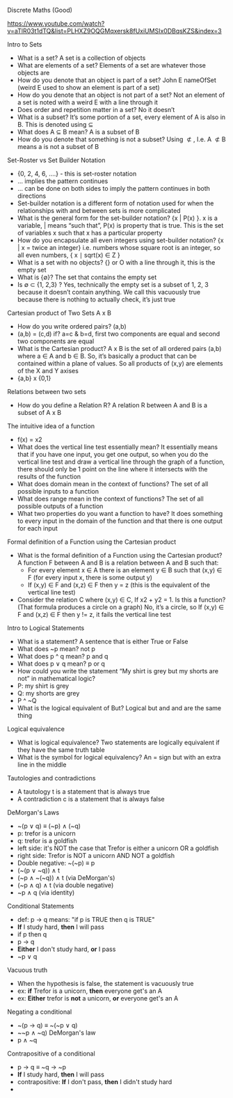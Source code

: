 Discrete Maths (Good)

https://www.youtube.com/watch?v=aTlR03t1dTQ&list=PLHXZ9OQGMqxersk8fUxiUMSIx0DBqsKZS&index=3

Intro to Sets 

- What is a set? A set is a collection of objects
- What are elements of a set? Elements of a set are whatever those objects are
- How do you denote that an object is part of a set? John E nameOfSet (weird E used to show an element is part of a set)
- How do you denote that an object is not part of a set? Not an element of a set is noted with a weird E with a line through it 
- Does order and repetition matter in a set? No it doesn’t
- What is a subset? It’s some portion of a set, every element of A is also in B. This is denoted using ⊆ 
- What does A ⊆ B mean? A is a subset of B
- How do you denote that something is not a subset? Using  ⊄ , I.e. A  ⊄ B means a is not a subset of B

Set-Roster vs Set Builder Notation

- {0, 2, 4, 6, ….} - this is set-roster notation
- … implies the pattern continues
- … can be done on both sides to imply the pattern continues in both directions
- Set-builder notation is a different form of notation used for when the relationships with and between sets is more complicated
- What is the general form for the set-builder notation? {x | P(x) }. x is a variable, | means “such that”, P(x) is property that is true. This is the set of variables x such that x has a particular property
- How do you encapsulate all even integers using set-builder notation? {x | x = twice an integer} i.e. numbers whose square root is an integer, so all even numbers, { x ∣ sqrt(x) ∈ Z }
- What is a set with no objects? {} or O with a line through it, this is the empty set
- What is {∅}? The set that contains the empty set 
- Is ∅ ⊂ {1, 2,3} ? Yes, technically the empty set is a subset of 1, 2, 3 because it doesn’t contain anything. We call this vacuously true because there is nothing to actually check, it’s just true

Cartesian product of Two Sets A x B

- How do you write ordered pairs? (a,b)
- (a,b) = (c,d) if? a=c & b=d, first two components are equal and second two components are equal
- What is the Cartesian product? A x B is the set of all ordered pairs (a,b) where a ∈ A and b ∈ B. So, it’s basically a product that can be contained within a plane of values. So all products of (x,y) are elements of the X and Y axises
- {a,b} x {0,1}

Relations between two sets

- How do you define a Relation R? A relation R between A and B is a subset of A x B

The intuitive idea of a function

- f(x) = x2
- What does the vertical line test essentially mean? It essentially means that if you have one input, you get one output, so when you do the vertical line test and draw a vertical line through the graph of a function, there should only be 1 point on the line where it intersects with the results of the function
- What does domain mean in the context of functions? The set of all possible inputs to a function
- What does range mean in the context of functions? The set of all possible outputs of a function
- What two properties do you want a function to have? It does something to every input in the domain of the function and that there is one output for each input

Formal definition of a Function using the Cartesian product

- What is the formal definition of a Function using the Cartesian product? A function F between A and B is a relation between A and B such that: 
    - For every element x ∈ A there is an element y ∈ B such that (x,y) ∈ F (for every input x, there is some output y)
    - If (x,y) ∈ F and (x,z) ∈ F then y = z (this is the equivalent of the vertical line test)
- Consider the relation C where (x,y) ∈ C, If x2 + y2 = 1. Is this a function? (That formula produces a circle on a graph) No, it’s a circle, so If (x,y) ∈ F and (x,z) ∈ F then y != z, it fails the vertical line test 

Intro to Logical Statements

- What is a statement? A sentence that is either True or False
- What does ~p mean?  not p
- What does p ^ q mean? p and q
- What does p ∨ q mean? p or q
- How could you write the statement “My shirt is grey but my shorts are not” in mathematical logic?
- P: my shirt is grey
- Q: my shorts are grey
- P ^ ~Q
- What is the logical equivalent of But? Logical but and and are the same thing

Logical equivalence

- What is logical equivalence? Two statements are logically equivalent if they have the same truth table
- What is the symbol for logical equivalency? An = sign but with an extra line in the middle

Tautologies and contradictions

- A tautology t is a statement that is always true
- A contradiction c is a statement that is always false

DeMorgan's Laws

- ~(p ∨ q) $\equiv$ (~p) $\land$ (~q)
- p: trefor is a unicorn
- q: trefor is a goldfish
- left side: it's NOT the case that Trefor is either a unicorn OR a goldfish
- right side: Trefor is NOT a unicorn AND NOT a goldfish
- Double negative: ~(~p) $\equiv$ p
- (~(p $\lor$ ~q)) $\land$ t 
- (~p $\land$ ~(~q)) $\land$ t (via DeMorgan's)
- (~p $\land$ q) $\land$ t (via double negative)
- ~p $\land$ q (via identity)

Conditional Statements 

- def: p -> q means: "if p is TRUE then q is TRUE"
- **If** I study hard, **then** I will pass
- if p then q
- p -> q
- **Either** I don't study hard, **or** I pass
- ~p $\lor$ q

Vacuous truth

- When the hypothesis is false, the statement is vacuously true
- ex: **if** Trefor is a unicorn, **then** everyone get's an A
- ex: **Either** trefor is **not** a unicorn, **or** everyone get's an A

Negating a conditional

- ~(p -> q) $\equiv$ ~(~p $\lor$ q)
- ~~p $\land$ ~q) DeMorgan's law 
- p $\land$ ~q

Contrapositive of a conditional

- p -> q $\equiv$ ~q -> ~p
- **If** I study hard, **then** I will pass
- contrapositive: **If** I don't pass, **then** I didn't study hard
- 